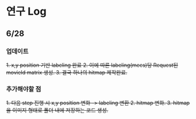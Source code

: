 # 연구 Log

## 6/28

### 업데이트
~~1. x,y position 기반 labeling 완료
2. 이에 따른 labeling(mecs)당 Request된 movieId matrix 생성.
3. 결국 하나의 hitmap 제작완료.~~
### 추가해야할 점
~~1. 다음 step 진행 시 x,y position 변화 -> labeling 변환
2. hitmap 변화.
3. hitmap을 이미지 형태로 폴더 내에 저장하는 코드 생성.~~
